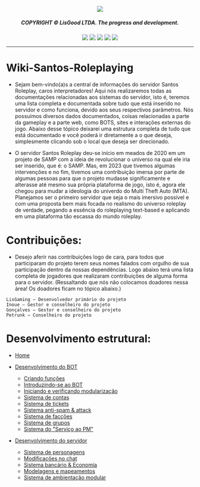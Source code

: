 <p align="center">
  <img src="https://media.discordapp.net/attachments/1077814640513384448/1156786264335454249/santos-bot-wallpaper.png"> 
</p><div align="center">
  <h5>COPYRIGHT © LisGood LTDA. The progress and development.</h4>
</div>

<div align="center">
  <img src="https://img.shields.io/badge/OS-Windows-blue?logo=windows&logoColor=white">
  <img src="https://img.shields.io/badge/Made_with-JavaScript-blue?logo=javascript&logoColor=white">
  <img src="https://img.shields.io/badge/Node.js->=12-blue?logo=node.js&logoColor=white">
  <img src="https://img.shields.io/badge/MySQL->=2.18.1-blue?logo=mysql&logoColor=white">
  <img src="https://img.shields.io/badge/Lua->=2.18.1-blue?logo=lua&logoColor=white">
</div>

<hr>

# Wiki-Santos-Roleplaying

- Sejam bem-vindo(a)s a central de informações do servidor Santos Roleplay, caros interpretadores! Aqui nós realizaremos todas as documentações relacionadas aos sistemas do servidor, isto é, teremos uma lista completa e documentada sobre tudo que está inserido no servidor e como funciona, devido aos seus respectivos parâmetros. Nós possuímos diversos dados documentados, coisas relacionadas a parte da gameplay e a parte web, como BOTS, sites e interações externas do jogo. Abaixo desse tópico deixarei uma estrutura completa de tudo que está documentado e você poderá ir diretamente a o que deseja, simplesmente clicando sob o local que deseja ser direcionado.

- O servidor Santos Roleplay deu-se início em meados de 2020 em um projeto de SAMP com a ideia de revolucionar o universo na qual ele iria ser inserido, que é: o SAMP. Mas, em 2023 que tivemos algumas intervenções e no fim, tivemos uma contribuição imersa por parte de algumas pessoas para que o projeto mudasse significamente e alterasse até mesmo sua própria plataforma de jogo, isto é, agora ele chegou para mudar a ideologia do univerdo do Multi Theft Auto (MTA). Planejamos ser o primeiro servidor que seja o mais imersivo possível e com uma proposta bem mais focada no realismo do universo roleplay de verdade, pegando a essência do roleplaying text-based e aplicando em uma plataforma tão escassa do mundo roleplay. 

# Contribuições:
- Desejo aferir nas contribuições logo de cara, para todos que participaram do projeto terem seus nomes falados com orgulho de sua participação dentro da nossas dependências. Logo abaixo terá uma lista completa de jogadores que realizaram contribuições de alguma forma para o servidor. (Ressaltando que nós não colocamos doadores nessa área! Os doadores ficam no tópico abaixo.)

```
LisGaming — Desenvolvedor primário do projeto
Inoue — Gestor e conselheiro do projeto
Gonçalves — Gestor e conselheiro do projeto
Petrunk — Conselheiro do projeto
```

# Desenvolvimento estrutural:
- [Home](https://github.com/userLisG/wiki-roleplaying-bot/wiki)
- [Desenvolvimento do BOT](https://pages.github.com/)
  * [Criando funções](https://pages.github.com/)
  * [Introduzindo-se ao BOT](https://pages.github.com/)
  * [Iniciando e verificando modularização](https://pages.github.com/)
  * [Sistema de contas](https://pages.github.com/)
  * [Sistema de tickets](https://pages.github.com/)
  * [Sistema anti-spam & attack](https://pages.github.com/)
  * [Sistema de facções](https://pages.github.com/)
  * [Sistema de grupos](https://pages.github.com/)
  * [Sistema do "Serviço ao PM"](https://pages.github.com/)
  
- [Desenvolvimento do servidor](https://pages.github.com/)
  * [Sistema de personagens](https://pages.github.com/)
  * [Modificações no chat](https://pages.github.com/)
  * [Sistema bancário & Economia](https://pages.github.com/)
  * [Modelagens e mapeamentos](https://pages.github.com/)
  * [Sistema de ambientação modular](https://pages.github.com/)
